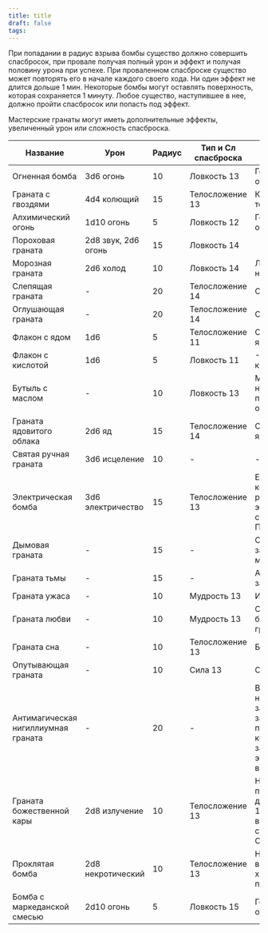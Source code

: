 ```yaml
---
title: title
draft: false
tags:
---
```

При попадании в радиус взрыва бомбы существо должно совершить спасбросок, при провале получая полный урон и эффект и получая половину урона при успехе. При проваленном спасброске существо может повторять его в начале каждого своего хода. Ни один эффект не длится дольше 1 мин. Некоторые бомбы могут оставлять поверхность, которая сохраняется 1 минуту. Любое существо, наступившее в нее, должно пройти спасбросок или попасть под эффект.

Мастерские гранаты могут иметь дополнительные эффекты, увеличенный урон или сложность спасброска.

| Название                            | Урон                | Радиус | Тип и Сл спасброска | Эффект                                                                                                                |
| ----------------------------------- | ------------------- | ------ | ------------------- | --------------------------------------------------------------------------------------------------------------------- |
| Огненная бомба                      | 3d6 огонь           | 10     | Ловкость 13         | Горение, 1d6 огнем                                                                                                    |
| Граната с гвоздями                  | 4d4 колющий         | 15     | Телосложение 13     | Кровотечение, теряет 2 хита                                                                                           |
| Алхимический огонь                  | 1d10 огонь          | 5      | Ловкость 12         | Горение, 1d4 огнем                                                                                                    |
| Пороховая граната                   | 2d8 звук, 2d6 огонь | 15     | Ловкость 14         |                                                                                                                       |
| Морозная граната                    | 2d6 холод           | 10     | Ловкость 14         | Лёд, падает ничком                                                                                                    |
| Слепящая граната                    | -                   | 20     | Телосложение 14     | Ослеплен                                                                                                              |
| Оглушающая граната                  | -                   | 20     | Телосложение 14     | Оглохший                                                                                                              |
| Флакон с ядом                       | 1d6                 | 5      | Телосложение 11     | Отравлен, 1d4 ядом                                                                                                    |
| Флакон с кислотой                   | 1d6                 | 5      | Ловкость 11         | -2 КД, 1d4 кислотой                                                                                                   |
| Бутыль с маслом                     | -                   | 10     | Ловкость 13         | Масло, падает ничком, при поджоге 1d6 огнем                                                                           |
| Граната ядовитого облака            | 2d6 яд              | 15     | Телосложение 14     | Отравлен, 1d6 ядом                                                                                                    |
| Святая ручная граната               | 3d6 исцеление       | 10     | -                   | -                                                                                                                     |
| Электрическая бомба                 | 3d6 электричество   | 15     | Телосложение 13     | Если существо - конструкт, работающий на электричестве, становится Парализованным                                     |
| Дымовая граната                     | -                   | 15     | -                   | Сильно заслоненная местность                                                                                          |
| Граната тьмы                        | -                   | 15     | -                   | Аналогично заклинанию Тьма                                                                                            |
| Граната ужаса                       | -                   | 10     | Мудрость 13         | Испуган                                                                                                               |
| Граната любви                       | -                   | 10     | Мудрость 13         | Очарован бросившим гранату                                                                                            |
| Граната сна                         | -                   | 10     | Телосложение 13     | Бессознательный                                                                                                       |
| Опутывающая граната                 | -                   | 10     | Сила 13             | Опутан                                                                                                                |
| Антимагическая нигиллиумная граната | -                   | 20     | -                   | В зоне действия нельзя творить заклинания и заговоры, прекращает концентрацию на заклинаниях и эффекты, вызванные ими |
| Граната божественной кары           | 2d8 излучение       | 10     | Телосложение 13     | Нежить и Бестии получают дополнительные 1d8 урона от взрыва и становятся Ослепленными                                 |
| Проклятая бомба                     | 2d8 некротический   | 10     | Телосложение 13     | Нежить и Бестии восстанавливают хиты вместо получения урона                                                           |
| Бомба с маркеданской смесью         | 2d10 огонь          | 5      | Ловкость 15         | Горение, 2d8 огнем                                                                                                    |

